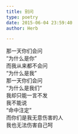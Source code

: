 ```yaml
---  
title: 别问  
type: poetry  
date: 2015-06-04 23:59:40  
author: Herb  

---  
```

那一天你们会问  
“为什么是你”  
而我从来都不会问  
“为什么是我”    
那一天你们会问  
“为什么是我们“  
我却只能一言不发  
我不能说  
“命中注定”    
而你们是我无意伤害的人  
我也无法伤害自己呵